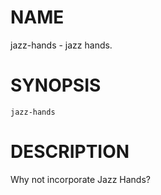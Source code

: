 # NAME
jazz-hands - jazz hands.

# SYNOPSIS

    jazz-hands

# DESCRIPTION
Why not incorporate Jazz Hands?
